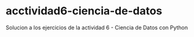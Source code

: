 # acctividad6-ciencia-de-datos
Solucion a los ejercicios de la actividad 6 - Ciencia de Datos con Python
